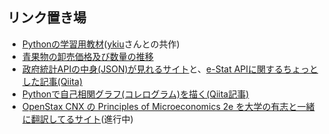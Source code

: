 ## リンク置き場
* [Pythonの学習用教材](https://python-koza.com)([ykiu](https://github.com/ykiu)さんとの共作)
* [青果物の卸売価格及び数量の推移](https://immense-bastion-39201.herokuapp.com)
* [政府統計APIの中身(JSON)が見れるサイト](https://e-stat-api-preview.herokuapp.com/estat)と、[e-Stat APIに関するちょっとした記事(Qiita)](https://qiita.com/MToyokura/items/515e88780f50dc84e7b3)
* [Pythonで自己相関グラフ(コレログラム)を描く(Qiita記事)](https://qiita.com/MToyokura/items/8a58cb43e634e6421834)
* [OpenStax CNX の Principles of Microeconomics 2e を大学の有志と一緒に翻訳してるサイト](https://mtoyokura.github.io/Principles-of-Microeconomics-2e-Japanese/)(進行中)
